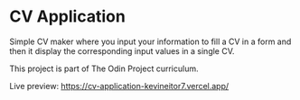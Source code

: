 # CV Application

Simple CV maker where you input your information to fill a CV in a form and then it display the corresponding input values in a single CV.

This project is part of The Odin Project curriculum.

Live preview: https://cv-application-kevineitor7.vercel.app/
